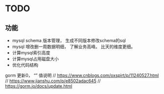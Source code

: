 # TODO

## 功能
 - mysql schema 版本管理， 生成不同版本修改schema的sql
 - mysql 增改删一周数据明细， 了解业务高峰。 比天的维度更细。
 - 计算mysql索引高度
 - 计算mysql占用磁盘大小
 - 优化代码结构

gorm 更新0， “” 值说明
// https://www.cnblogs.com/oxspirt/p/11240527.html
// https://www.jianshu.com/p/e8502adac645
// https://gorm.io/docs/update.html